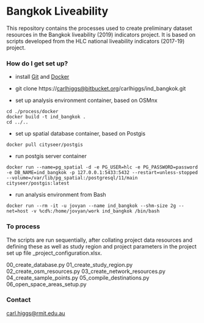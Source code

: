 # Bangkok Liveability #

This repository contains the processes used to create preliminary dataset resources in the  Bangkok liveability (2019) indicators project. It is based on scripts developed from the HLC national liveability indicators (2017-19) project.

### How do I get set up? ###

* install [Git](https://git-scm.com/downloads) and [Docker](https://www.docker.com/products/docker-desktop)

* git clone https://carlhiggs@bitbucket.org/carlhiggs/ind_bangkok.git

* set up analysis environment container, based on OSMnx

```
cd ./process/docker
docker build -t ind_bangkok .
cd ../..
```

* set up spatial database container, based on Postgis

```
docker pull cityseer/postgis
```


* run postgis server container

```
docker run --name=pg_spatial -d -e PG_USER=hlc -e PG_PASSWORD=password -e DB_NAME=ind_bangkok -p 127.0.0.1:5433:5432 --restart=unless-stopped --volume=/var/lib/pg_spatial:/postgresql/11/main cityseer/postgis:latest
```

* run analysis environment from Bash

```
docker run --rm -it -u jovyan --name ind_bangkok --shm-size 2g --net=host -v %cd%:/home/jovyan/work ind_bangkok /bin/bash 
```

### To process ###

The scripts are run sequentially, after collating project data resources and defining these as well as study region and project parameters in the project set up file  _project_configuration.xlsx.

00_create_database.py
01_create_study_region.py
02_create_osm_resources.py
03_create_network_resources.py
04_create_sample_points.py
05_compile_destinations.py
06_open_space_areas_setup.py

### Contact ###

carl.higgs@rmit.edu.au

